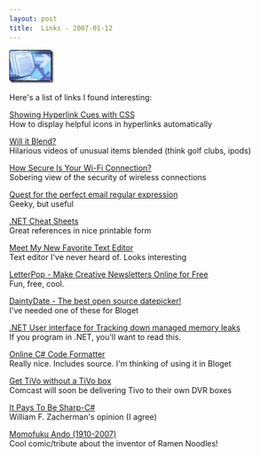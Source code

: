 ```yaml
---
layout: post
title:  Links - 2007-01-12
---
```

![](/cdn/images/blog/WindowsLiveWriter/C3.0Vidoes_F4CC/docarrow%5B8%5D.jpg)

Here's a list of links I found interesting:

[Showing Hyperlink Cues with CSS](http://www.askthecssguy.com/2006/12/showing_hyperlink_cues_with_cs_1.html)   
How to display helpful icons in hyperlinks automatically

[Will it Blend?](http://www.willitblend.com/)   
Hilarious videos of unusual items blended (think golf clubs, ipods)

[How Secure Is Your Wi-Fi Connection?  
](http://pogue.blogs.nytimes.com/2007/01/04/04pogue-email/)Sobering view of the security of wireless connections

[Quest for the perfect email regular expression](http://blog.krugle.com/?p=208)   
Geeky, but useful

[.NET Cheat Sheets  
](http://john-sheehan.com/blog/index.php/net-cheat-sheets/)Great references in nice printable form

[Meet My New Favorite Text Editor](http://ryanfarley.com/blog/archive/2006/10/09/34249.aspx)   
Text editor I've never heard of. Looks interesting

[LetterPop - Make Creative Newsletters Online for Free  
](http://www.letterpop.com/)Fun, free, cool.

[DaintyDate - The best open source datepicker!](http://www.codeproject.com/useritems/ASPNET_JS_Calendar.asp)   
I've needed one of these for Bloget

[.NET User interface for Tracking down managed memory leaks](http://granell.net/martin/Posts/Post.aspx?postId=195)   
If you program in .NET, you'll want to read this.

[Online C# Code Formatter](http://www.manoli.net/csharpformat/)   
Really nice. Includes source. I'm thinking of using it in Bloget

[Get TiVo without a TiVo box  
](http://crave.cnet.com/8301-1_105-9677020-1.html?part=rss&tag=feed&subj=Crave)Comcast will soon be delivering Tivo to their own DVR boxes

[It Pays To Be Sharp-C#](http://mcpmag.com/columns/article.asp?EditorialsID=1565)   
William F. Zacherman's opinion (I agree)

[Momofuku Ando (1910-2007)  
](http://www.phdcomics.com/comics.php?f=807)Cool comic/tribute about the inventor of Ramen Noodles!
